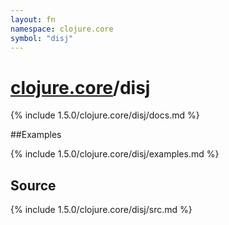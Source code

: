 ```yaml
---
layout: fn
namespace: clojure.core
symbol: "disj"
---
```


# [clojure.core](../)/disj

{% include 1.5.0/clojure.core/disj/docs.md %}

##Examples

{% include 1.5.0/clojure.core/disj/examples.md %}
## Source
{% include 1.5.0/clojure.core/disj/src.md %}

